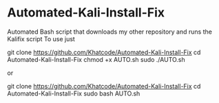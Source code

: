 # Automated-Kali-Install-Fix
Automated Bash script that downloads my other repository and runs the Kalifix script To use just

git clone https://github.com/Khatcode/Automated-Kali-Install-Fix cd Automated-Kali-Install-Fix chmod +x AUTO.sh sudo ./AUTO.sh

or

git clone https://github.com/Khatcode/Automated-Kali-Install-Fix cd Automated-Kali-Install-Fix sudo bash AUTO.sh
